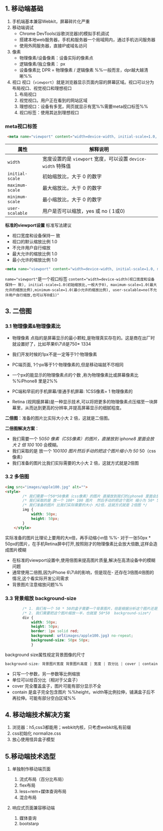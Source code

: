 

## 1. 移动端基础
1. 手机端基本兼容Webkit，屏幕碎片化严重
2. 移动端调试
	- Chrome DevTools(谷歌浏览器)的模拟手机调试
	- 搭建本地web服务器，手机和服务器一个局域网内，通过手机访问服务器
	- 使用外网服务器，直接IP或域名访问
3. 像素
	- 物理像素/设备像素：设备实际的像素点
	- 逻辑像素/独立像素： px
	- 设备像素比 DPR = 物理像素 / 逻辑像素
	 %%一般而言，dpr越大越清晰%%
4. 视口
	视口（`viewport`）就是浏览器显示页面内容的屏幕区域。视口可以分为布局视口、视觉视口和理想视口
	1. 布局视口
	2. 视觉视口。用户正在看到的网站区域
	3. 理想视口：设备有多宽，网页就显示有宽%%需要meta视口标签%%
	4. 视口标签：使用其达到理想视口

###  meta视口标签

```html
 <meta name="viewport" content="width=device-width, initial-scale=1.0, maximum-scale=1.0,minimum-scale=1.0, user-scalable=no">
```
|属性|解释说明|
|-|-|
|`width`|宽度设置的是 `viewport` 宽度，可以设置 `device-width` 特殊值|
|`initial-scale`|初始缩放比，大于 0 的数字|
|`maximum-scale`|最大缩放比，大于 0 的数字|
|`minimum-scale`|最小缩放比，大于 0 的数字|
|`user-scalable`|用户是否可以缩放，yes 或 no ( 1或0)|

**标准的viewport设置**
标准写法建议
- 视口宽度和设备保持一 致
- 视口的默认缩放比例 1.0
- 不允许用户自行缩放
- 最大允许的缩放比例 1.0
- 最小允许的缩放比例 1.0

```html
<meta name="viewport" content="width=device-width, initial-scale=1.0, maximum-scale=1.0,minimum-scale=1.0, user-scalable=no">
```
`name="viewport"`是一个视口标签
`content="width=device-width(视口宽度和设备保持一 致), initial-scale=1.0(初始缩放比,一般大于0), maximum-scale=1.0(最大允许的缩放比例),minimum-scale=1.0(最小允许的缩放比例), user-scalable=no(不允许用户自行缩放,也可以写0或1)"`
## 3. 二倍图

### 3.1 物理像素&物理像素比

- 物理像素 点指的是屏幕显示的最小颗粒,是物理真实存在的。这是商在出厂时就设置好了，比如苹果6\7\8是750* 1334
- 我们开发时候的1px不是一定等于1个物理像素
- PC端页面, 1个px等于1个物理像素的,但是移动端就不尽相同

- 一个px的能显示的物理像素点的个数 ,称为物理像素比或屏幕像素比 %%iPhone8 里是2%%

- PC端和早前的手机屏幕/普通手机屏幕: 1CSS像素= 1 物理像素的
- Retina (视网膜屏幕)是一种显示技术,可以将把更多的物理像素点压缩至一块屏幕里，从而达到更高的分辨率,并提高屏幕显示的细腻程度。

**二倍图**：准备的图片比实际大小大 2 倍，这就是二倍图。

**二倍图解决方案**：
- 我们需要一个 50*50 像素（CSS像素）的图片，直接放到 iphone8 里面会放大 2 倍 100* 100 会模糊。
- 我们采取的是 放一个 100*100 图片然后手动的把这个图片缩小为 50* 50（css像素）
- 我们准备的图片比我们实际需要的大小大 2 倍，这就方式就是2倍图

### 3.2 多倍图
```html
<img src="images/apple100.jpg" alt="">
<style>
        /* 我们需要一个50*50像素（css像素）的图片 直接放到我们的iphone8 里面会放大2倍  100* 100 就会模糊 */
        /* 我们采取的是 放一个 100* 100 图片  然后手动的把这个图片 缩小为 50* 50 （css像素） */
        /* 我们准备的图片 比我们实际需要的大小 大2倍，这就方式就是 2倍图 */
        img {
            width: 50px;
            height: 50px;
        }
    </style>
```
实际准备的图片比理论上要用的大n倍，再手动缩小n倍
%%- 对于一张50px * 50px的图片，在手机Retina屏中打开,按照刚才的物理像素比会放大倍数,这样会造成图片模糊
- 在标准的viewport设置中,使用倍图来提高图片质量,解决在高清设备中的模糊问题
- 通常使用二倍图,因为iPhone 6\7\8的影响，但是现在- 还存在3倍图4倍图的情况,这个看实际开发公司需求
- 背景图片注意缩放问题%%

### 3.3 背景缩放 background-size
```css
        /* 1. 我们有一个 50 * 50的盒子需要一个背景图片，但是根据分析这个图片还是要准备2倍， 100*100 */
        /* 2. 我们需要把这个图片缩放一半，也就是 50*50  background-size*/
        div {
            width: 50px;
            height: 50px;
            border: 1px solid red;
            background: url(images/apple100.jpg) no-repeat;
            background-size: 50px 50px; 
            }
```
background size属性规定背景图像的尺寸

```css
background-size: 背景图片宽度 背景图片高度 | 宽度 | 百分比 | cover | contain; 
```

- 只写一个参数，另一参数等比例缩放
- 单位可以给百分比（相对于父盒子）
- cover 完全覆盖盒子，图片可能有部分显示不全
- contain 是盒子完全包含图片 %%height，width等比例拉伸，铺满盒子后不再拉伸。可能有部分空白区域%%


## 4. 移动端技术解决方案
1. 浏览器：h5,css3都能用；webkit内核，只考虑webkit私有前缀
2. css初始化 normalize.css
3. 放心使用怪异盒子模型

## 5.移动端技术选型
1. 单独制作移动端页面
	1. 流式布局（百分比布局）
	2. flex布局
	3. less+rem+媒体查询布局
	4. 混合布局

2. 响应式页面兼容移动端
	1. 媒体查询
	2. bootstarp